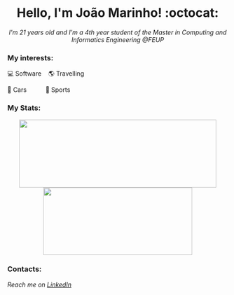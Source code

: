 <h1 align="center">Hello, I'm João Marinho! :octocat: </h1> 

<p align="center" style="font-style:italic;">I'm 21 years old and I'm a 4th year student of the Master in Computing and Informatics Engineering @FEUP</p>

### My interests:
<p align="center">
 <p>
  💻 Software &nbsp;&nbsp;
  🌎 Travelling &nbsp;&nbsp;
 </p>
 <p>
   🚗 Cars &nbsp;&nbsp;&nbsp;&nbsp;&nbsp;&nbsp;&nbsp;&nbsp;&nbsp;
   💪 Sports
 </p>
</p>

### My Stats:

<p align="center">
 <img width="450" height="155" align="center" src="https://github-readme-stats.vercel.app/api?username=joaoamarinho&hide=prs&count_private=true&show_icons=true&theme=github_dark">
 <img width="340" height="154" align="center" src="https://github-readme-stats.vercel.app/api/top-langs/?username=joaoamarinho&layout=compact&theme=github_dark&hide=Makefile,Cmake,Shell,Starlark,M4,Html&line_height=27">
</p>

### Contacts:
_Reach me on [LinkedIn](https://www.linkedin.com/in/joaoamarinho/)_
<!--
Here are some ideas to get you started:

- 🔭 I’m currently working on ...
- 🌱 I’m currently learning ...
- 👯 I’m looking to collaborate on ...
- 🤔 I’m looking for help with ...
- 💬 Ask me about ...
- 📫 How to reach me: ...
- 😄 Pronouns: ...
- ⚡ Fun fact: ...
-->
